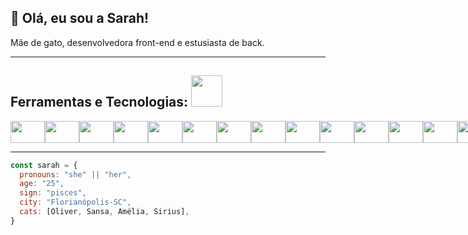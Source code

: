 ## 👋 Olá, eu sou a Sarah!


Mãe de gato, desenvolvedora front-end e estusiasta de back.

<hr>

## Ferramentas e Tecnologias: <img src="https://media.giphy.com/media/UQsHPXWUijXGwdEGeZ/giphy.gif?cid=ecf05e47yg8ptjwotii05ygoqrvvsuqp27o7d8duy3asxqaf&rid=giphy.gif&ct=s" width="50">

<div style="display: flex;">
<img src="https://cdn.jsdelivr.net/gh/devicons/devicon/icons/html5/html5-original-wordmark.svg" height="35px" width="55px"/>  
<img src="https://cdn.jsdelivr.net/gh/devicons/devicon/icons/css3/css3-original-wordmark.svg" height="35px" width="55px"/>
<img src="https://cdn.jsdelivr.net/gh/devicons/devicon/icons/sass/sass-original.svg" height="35px" width="55px"/>
<img src="https://cdn.jsdelivr.net/gh/devicons/devicon/icons/materialui/materialui-original.svg" height="35px" width="55px"/>
<img src="https://cdn.jsdelivr.net/gh/devicons/devicon/icons/tailwindcss/tailwindcss-original-wordmark.svg" height="35px" width="55px"/>
<img src="https://cdn.jsdelivr.net/gh/devicons/devicon/icons/bootstrap/bootstrap-plain-wordmark.svg" height="35px" width="55px"/>
<img src="https://cdn.jsdelivr.net/gh/devicons/devicon/icons/javascript/javascript-original.svg" height="35px" width="55px"/>
<img src="https://cdn.jsdelivr.net/gh/devicons/devicon/icons/react/react-original-wordmark.svg" height="35px" width="55px"/>
<img src="https://cdn.jsdelivr.net/gh/devicons/devicon/icons/vuejs/vuejs-original.svg" height="35px" width="55px"/> 
<img src="https://cdn.jsdelivr.net/gh/devicons/devicon/icons/jquery/jquery-plain-wordmark.svg" height="35px" width="55px"/>
<img src="https://cdn.jsdelivr.net/gh/devicons/devicon/icons/typescript/typescript-original.svg" height="35px" width="55px"/>
<img src="https://cdn.jsdelivr.net/gh/devicons/devicon/icons/nodejs/nodejs-original-wordmark.svg" height="35px" width="55px">
<img src="https://cdn.jsdelivr.net/gh/devicons/devicon/icons/npm/npm-original-wordmark.svg" height="35px" width="55px"/>
<img src="https://cdn.jsdelivr.net/gh/devicons/devicon/icons/nextjs/nextjs-original.svg" height="35px" width="55px"/>
<img src="https://cdn.jsdelivr.net/gh/devicons/devicon/icons/gatsby/gatsby-plain-wordmark.svg" height="35px" width="55px"/>
<img src="https://cdn.jsdelivr.net/gh/devicons/devicon/icons/wordpress/wordpress-plain-wordmark.svg" height="35px" width="55px"/>
<img src="https://cdn.jsdelivr.net/gh/devicons/devicon/icons/git/git-original-wordmark.svg" height="35px" width="55px"/>

<img src="https://cdn.jsdelivr.net/gh/devicons/devicon/icons/java/java-original-wordmark.svg" height="35px" width="55px"/>  
 
<img src="https://cdn.jsdelivr.net/gh/devicons/devicon/icons/github/github-original-wordmark.svg" height="35px" width="55px"/>  
<img src="https://cdn.jsdelivr.net/gh/devicons/devicon/icons/bitbucket/bitbucket-original-wordmark.svg" height="35px" width="55px"/>
<img src="https://cdn.jsdelivr.net/gh/devicons/devicon/icons/figma/figma-original.svg" height="35px" width="55px"/>  

<img src="https://cdn.jsdelivr.net/gh/devicons/devicon/icons/vscode/vscode-original-wordmark.svg" height="35px" width="55px"/>  
<img src="https://cdn.jsdelivr.net/gh/devicons/devicon/icons/slack/slack-original.svg" height="35px" width="55px"/>
<img src="https://cdn.jsdelivr.net/gh/devicons/devicon/icons/trello/trello-plain-wordmark.svg" height="35px" width="55px"/>        
</div>

<hr>

```javascript
const sarah = {
  pronouns: "she" || "her",
  age: "25",
  sign: "pisces",
  city: "Florianópolis-SC",
  cats: [Oliver, Sansa, Amélia, Sirius],
}
```

<!---
srhgeorgia/srhgeorgia is a ✨ special ✨ repository because its `README.md` (this file) appears on your GitHub profile.
You can click the Preview link to take a look at your changes.
--->
